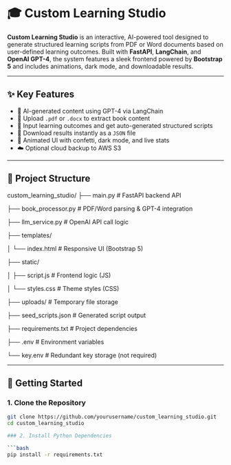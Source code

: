 # 🎓 Custom Learning Studio

**Custom Learning Studio** is an interactive, AI-powered tool designed to generate structured learning scripts from PDF or Word documents based on user-defined learning outcomes. Built with **FastAPI**, **LangChain**, and **OpenAI GPT-4**, the system features a sleek frontend powered by **Bootstrap 5** and includes animations, dark mode, and downloadable results.

---

## ✨ Key Features

- 🤖 AI-generated content using GPT-4 via LangChain
- 📄 Upload `.pdf` or `.docx` to extract book content
- 🎯 Input learning outcomes and get auto-generated structured scripts
- 💾 Download results instantly as a `JSON` file
- 🎉 Animated UI with confetti, dark mode, and live stats
- ☁️ Optional cloud backup to AWS S3

---

## 🧱 Project Structure

custom_learning_studio/
├── main.py # FastAPI backend API

├── book_processor.py # PDF/Word parsing & GPT-4 integration

├── llm_service.py # OpenAI API call logic

├── templates/

│ └── index.html # Responsive UI (Bootstrap 5)

├── static/

│ ├── script.js # Frontend logic (JS)

│ └── styles.css # Theme styles (CSS)

├── uploads/ # Temporary file storage

├── seed_scripts.json # Generated script output

├── requirements.txt # Project dependencies

├── .env # Environment variables

└── key.env # Redundant key storage (not required)

---

## 🚀 Getting Started

### 1. Clone the Repository

```bash
git clone https://github.com/yourusername/custom_learning_studio.git
cd custom_learning_studio

### 2. Install Python Dependencies

```bash
pip install -r requirements.txt


